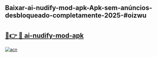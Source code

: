 ## Baixar-ai-nudify-mod-apk-Apk-sem-anúncios-desbloqueado-completamente-2025-#oizwu

# <h2><a href="https://ainizakaria.my?title=ai-nudify-mod-apk&ref=22M">🔗👉 🔴 ai-nudify-mod-apk</a></h2>

[![acn](https://github.com/user-attachments/assets/0f9c940e-d8b0-45ae-aac7-cd30a18b3e1c)](https://ainizakaria.my?title=ai-nudify-mod-apk&ref=22M)

